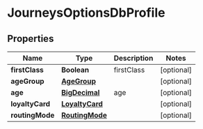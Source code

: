 # JourneysOptionsDbProfile

## Properties
Name | Type | Description | Notes
------------ | ------------- | ------------- | -------------
**firstClass** | **Boolean** | firstClass |  [optional]
**ageGroup** | [**AgeGroup**](AgeGroup.md) |  |  [optional]
**age** | [**BigDecimal**](BigDecimal.md) | age |  [optional]
**loyaltyCard** | [**LoyaltyCard**](LoyaltyCard.md) |  |  [optional]
**routingMode** | [**RoutingMode**](RoutingMode.md) |  |  [optional]
